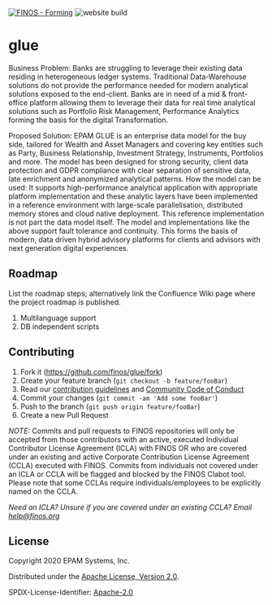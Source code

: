 [![FINOS - Forming](https://cdn.jsdelivr.net/gh/finos/contrib-toolbox@master/images/badge-incubating.svg)](https://finosfoundation.atlassian.net/wiki/display/FINOS/Incubating)
![website build](https://github.com/finos/glue/workflows/Docusaurus-website-build/badge.svg)

# glue

Business Problem:
Banks are struggling to leverage their existing  data residing in heterogeneous ledger systems.
Traditional Data-Warehouse solutions do not provide the  performance needed for modern analytical solutions exposed to the end-client.
Banks are in need of a mid & front- office platform allowing them to leverage their data for real time analytical solutions such as Portfolio Risk Management, Performance Analytics forming the basis for the digital Transformation.

Proposed Solution:
EPAM GLUE is an enterprise data model for the buy side, tailored for Wealth and Asset Managers and covering key entities such as Party, Business Relationship, Investment Strategy, Instruments, Portfolios and more.
The model has been designed for strong security, client data protection and GDPR compliance with clear separation of sensitive data, late enrichment and anonymized analytical patterns.
How the model can be used:
It supports high-performance analytical application with appropriate platform implementation and these analytic layers have been implemented in a reference environment with large-scale parallelisation, distributed memory stores and cloud native deployment. This reference implementation is not part the data model itself. The model and implementations like the above support fault tolerance and continuity. This forms the basis of modern, data driven hybrid advisory platforms for clients and advisors with next generation digital experiences.

## Roadmap

List the roadmap steps; alternatively link the Confluence Wiki page where the project roadmap is published.

1. Multilanguage support
2. DB independent scripts


## Contributing

1. Fork it (<https://github.com/finos/glue/fork>)
2. Create your feature branch (`git checkout -b feature/fooBar`)
3. Read our [contribution guidelines](.github/CONTRIBUTING.md) and [Community Code of Conduct](https://www.finos.org/code-of-conduct)
4. Commit your changes (`git commit -am 'Add some fooBar'`)
5. Push to the branch (`git push origin feature/fooBar`)
6. Create a new Pull Request

_NOTE:_ Commits and pull requests to FINOS repositories will only be accepted from those contributors with an active, executed Individual Contributor License Agreement (ICLA) with FINOS OR who are covered under an existing and active Corporate Contribution License Agreement (CCLA) executed with FINOS. Commits from individuals not covered under an ICLA or CCLA will be flagged and blocked by the FINOS Clabot tool. Please note that some CCLAs require individuals/employees to be explicitly named on the CCLA.

*Need an ICLA? Unsure if you are covered under an existing CCLA? Email [help@finos.org](mailto:help@finos.org)*


## License

Copyright 2020 EPAM Systems, Inc.

Distributed under the [Apache License, Version 2.0](http://www.apache.org/licenses/LICENSE-2.0).

SPDX-License-Identifier: [Apache-2.0](https://spdx.org/licenses/Apache-2.0)
